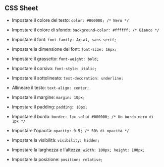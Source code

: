 <!-- @format -->

## CSS Sheet

- Impostare il colore del testo:
  `color: #000000; /* Nero */`

- Impostare il colore di sfondo: `background-color: #ffffff; /* Bianco */`

- Impostare il font: `font-family: Arial, sans-serif;`

- Impostare la dimensione del font: `font-size: 16px;`

- Impostare il grassetto: `font-weight: bold;`

- Impostare il corsivo: `font-style: italic;`

- Impostare il sottolineato: `text-decoration: underline;`

- Allineare il testo: `text-align: center;`

- Impostare il margine: `margin: 10px;`

- Impostare il padding: `padding: 10px;`

- Impostare il bordo: `border: 1px solid #000000; /* Un bordo nero di 1px */`

- Impostare l'opacità: `opacity: 0.5; /* 50% di opacità */`

- Impostare la visibilità: `visibility: hidden;`

- Impostare la larghezza e l'altezza: `width: 100px; height: 100px;`

- Impostare la posizione: `position: relative;`
